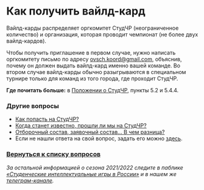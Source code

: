 # Как получить вайлд-кард

Вайлд-карды распределяет оргкомитет СтудЧР (неограниченное количество) и организация, которая проводит чемпионат (не более двух вайлд-кардов).

Чтобы получить приглашение в первом случае, нужно написать оргкомитету письмо по адресу ovsch.koord@gmail.com, объяснив, почему он должен выдать вайлд-кард именно вашей команде. Во втором случае вайлд-карды обычно разыгрываются в специальном турнире только для команд из того города, где проходит СтудЧР.

**Где почитать больше:** в [Положении о СтудЧР](https://drive.google.com/file/d/1lR2C7aNHXHWPObhUpCpwTlyPojrEDyMj/view), пункты 5.2 и 5.4.4.

### Другие вопросы

- [Как попасть на СтудЧР?](https://vk.com/@chgk_student-kak-popast-na-studchr)
- [Когда станет известно, прошли ли мы на СтудЧР?](https://vk.com/@chgk_student-sroki)
- [Отборочный состав, заявочный состав… В чем разница?](https://vk.com/@chgk_student-otborochnyi-i-zayavochyi-sostavy)
- Если не нашли ответа на свой вопрос, задать его можно [здесь](https://vk.com/topic-99683830_48233790).

### [Вернуться к списку вопросов](https://vk.com/@chgk_student-studchr-faq)

*За остальной информацией о сезона 2021/2022 следите в паблике [«Студенческие интеллектуальные игры в России»](https://vk.com/chgk_student) и в нашем же [телеграм-канале](https://t.me/chgk_student_ru).*
